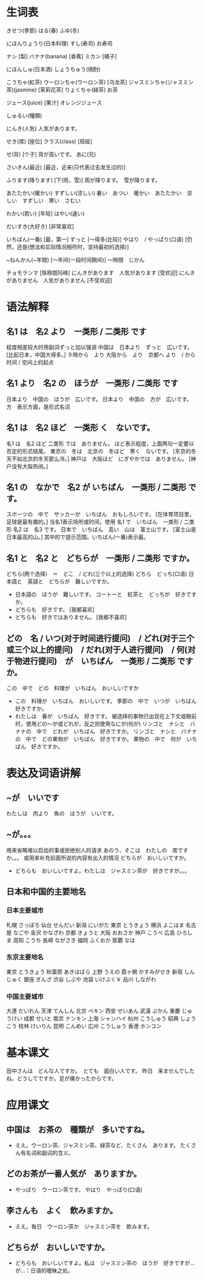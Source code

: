 # 生词表
きせつ(季節)
はる(春)
ふゆ(冬)

にほんりょうり(日本料理)
すし(寿司)
    お寿司

ナシ    [梨]
バナナ(banana)  [香蕉]
ミカン  [橘子]

にほんしゅ(日本酒)
しょうちゅう(焼酎)

こうちゃ(紅茶)
ウーロンちゃ(ウーロン茶)    [乌龙茶]
ジャスミンちゃ(ジャスミン茶)(jasmine)    [茉莉花茶]
りょくちゃ(緑茶)
    お茶

ジュース(juice)    [果汁]
    オレンジジュース

しゅるい(種類)

にんき(人気)
    人気があります。

せき(席)    [座位]
クラス(class)  [班级]

せ(背)  [个子]
    背が高いです。
あに(兄)

さいきん(最近)  [最近，近来(只代表过去发生过的)]

ふります(降ります)  [下(雨，雪)]
    雨が降ります。　雪が降ります。

あたたかい(暖かい)
すずしい(涼しい)
暑い　あつい　暖かい　あたたかい　涼しい　すずしい　寒い　さむい

わかい(若い)    [年轻]
はやい(速い)

だいすき(大好き)    [非常喜欢]

いちばん(一番)  [最，第一]
ずっと  [～得多(比较)]
やはり　/ やっぱり(口语)    [仍然，还是(想法和实际情况相符时，坚持最初的选择)]

~ねんかん(~年間)    [～年间(一段时间期间)]
    〜時間　じかん

チョモランマ    [珠穆朗玛峰]
にんきがあります　人気があります    [受欢迎]
にんきがありません　人気がありません    [不受欢迎]

# 语法解释
## 名1 は　名2 より　一类形 / 二类形 です
程度相差较大时用副词ずっと加以强调
中国は　日本より　ずっと　広いです。    [比起日本，中国大得多。]
９時から　より
大阪から　より　京都へ
より　/ から
时间 / 空间上的起点
## 名1 より　名2 の　ほうが　一类形 / 二类形 です
日本より　中国の　ほうが　広いです。
日本より　中国の　方が　広いです。
方　表示方面，是形式名词
## 名1 は　名2 ほど　一类形 く　ないです。
名1 は　名2 ほど 二类形 では　ありません。
ほど表示程度，上面两句一定要以否定的形式结尾。
東京の　冬は　北京の　冬ほど　寒く　ないです。  [东京的冬天不如北京的冬天那么冷。]
神戸は　大阪ほど　にぎやかでは　ありません。    [神户没有大阪热闹。]
## 名1 の　なかで　名2 が いちばん　一类形 / 二类形 です。
スポーツの　中で　サッカーが　いちばん　おもしろいです。    [在体育项目里，足球是最有趣的。]
当名1表示场所或时间，使用 名1 で　いちばん　一类形 / 二类形 名2 は　名3 です。
日本で　いちばん　高い　山は　富士山です。  [富士山是日本最高的山。]
其中的で提示范围。いちばん(一番)表示最。　
## 名1 と　名2 と　どちらが　一类形 / 二类形 ですか。
どちら(两个选择)　＝　どこ　/ どれ(三个以上的选择)
どちら　どっち(口语)
日本語と　英語と　どちらが　難しいですか。
- 日本語の　ほうが　難しいです。
コートーと　紅茶と　どっちが　好きですか。
- どちらも　好きです。  [我都喜欢]
- どちらも　好きではありません。    [我都不喜欢]
## どの　名 / いつ(对于时间进行提问)　/ どれ(对于三个或三个以上的提问)　/ だれ(对于人进行提问)　/ 何(对于物进行提问)　が　いちばん　一类形 / 二类形 ですか。
この　中で　どの　料理が　いちばん　おいしいですか
- この　料理が　いちばん　おいしいです。
季節の　中で　いつが　いちばん　好きですか。
- わたしは　春が　いちばん　好きです。
被选择的事物已出现在上下文或眼前时，使用どの～が或どれが，反之则使用なにが(何が)
リンゴと　ナシと　バナナの　中で　どれが　いちばん　好きですか。
リンゴと　ナシと　バナナの　中で　どの果物が　いちばん　好きですか。
果物の　中で　何が　いちばん　好きですか。

# 表达及词语讲解
## ~が　いいです
わたしは　肉より　魚の　ほうが　いいです。
## ~が。。。
用来省略难以启齿的事或拒绝别人的请求
あのう、そこは　わたしの　席ですか。。。
或用来补充前面所说的内容有出入的情况
どちらが　おいしいですか。
- どちらも　おいしいですよ。わたしは　ジャスミン茶が　好きですが。。。
## 日本和中国的主要地名
### 日本主要城市
札幌    さっぽろ
仙台    せんだい
新潟    にいがた
東京    とうきょう
横浜    よこはま
名古屋  なごや
金沢    かなざわ
京都    きょうと
大阪    おおさか
神戸    こうべ
広島    ひろしま
高知    こうち
長崎    ながさき
福岡    ふくおか
那覇    なは
### 东京主要地名
東京    とうきょう
秋葉原  あきはばら
上野    うえの
霞ヶ関  かすみがせき
新宿    しんじゅく
銀座    ぎんざ
渋谷    しぶや
池袋    いけぶく￥
品川    しながわ
### 中国主要城市
大連    だいれん
天津    てんしん
北京    ペキン
西安    せいあん
武漢    ぶかん
重慶    じゅうけい
成都    せいと
南京    ナンキン
上海    シャンハイ
杭州    こうしゅう
紹興    しょうこう
桂林    けいりん
昆明    こんめい
広州    こうしゅう
香港    ホンコン

# 基本课文
田中さんは　どんな人ですか。　とても　面白い人です。
昨日　来ませんでしたね。どうしてですか。足が痛かったからです。

# 应用课文
## 中国は　お茶の　種類が　多いですね。
- ええ。ウーロン茶、ジャスミン茶、緑茶など、たくさん　あります。
たくさん有名词和副词的含义。
## どのお茶が一番人気が　ありますか。
- やっばり　ウーロン茶です。
やはり　やっぱり(口语)
## 李さんも　よく　飲みますか。
- ええ。毎日　ウーロン茶か　ジャスミン茶を　飲みます。
## どちらが　おいしいですか。
- どちらも　おいしいですよ。私は　ジャスミン茶の　ほうが　好きですが…
が…：日语的暧昧之处。 

